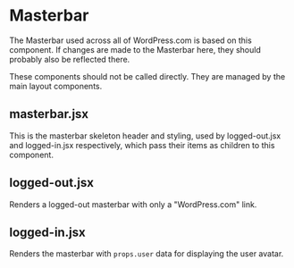 # Masterbar

The Masterbar used across all of WordPress.com is based on this component. If
changes are made to the Masterbar here, they should probably also be reflected
there.

These components should not be called directly. They are managed by the main
layout components.

## masterbar.jsx

This is the masterbar skeleton header and styling, used by logged-out.jsx and
logged-in.jsx respectively, which pass their items as children to this component.

## logged-out.jsx

Renders a logged-out masterbar with only a "WordPress.com" link.

## logged-in.jsx

Renders the masterbar with `props.user` data for displaying the user avatar.
